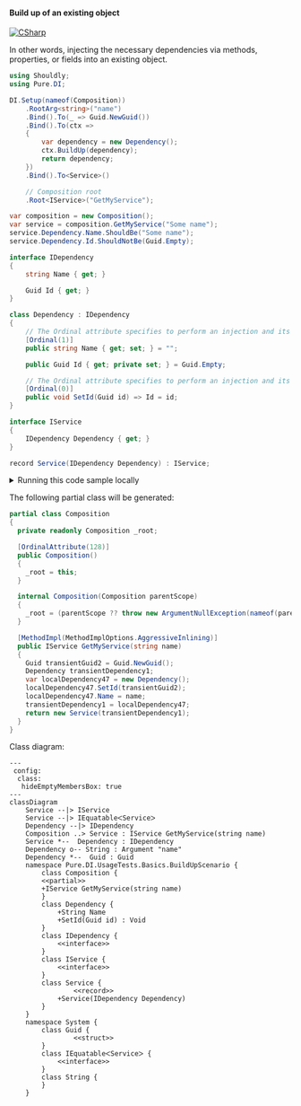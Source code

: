 #### Build up of an existing object

[![CSharp](https://img.shields.io/badge/C%23-code-blue.svg)](../tests/Pure.DI.UsageTests/Basics/BuildUpScenario.cs)

In other words, injecting the necessary dependencies via methods, properties, or fields into an existing object.


```c#
using Shouldly;
using Pure.DI;

DI.Setup(nameof(Composition))
    .RootArg<string>("name")
    .Bind().To(_ => Guid.NewGuid())
    .Bind().To(ctx =>
    {
        var dependency = new Dependency();
        ctx.BuildUp(dependency);
        return dependency;
    })
    .Bind().To<Service>()

    // Composition root
    .Root<IService>("GetMyService");

var composition = new Composition();
var service = composition.GetMyService("Some name");
service.Dependency.Name.ShouldBe("Some name");
service.Dependency.Id.ShouldNotBe(Guid.Empty);

interface IDependency
{
    string Name { get; }

    Guid Id { get; }
}

class Dependency : IDependency
{
    // The Ordinal attribute specifies to perform an injection and its order
    [Ordinal(1)]
    public string Name { get; set; } = "";

    public Guid Id { get; private set; } = Guid.Empty;

    // The Ordinal attribute specifies to perform an injection and its order
    [Ordinal(0)]
    public void SetId(Guid id) => Id = id;
}

interface IService
{
    IDependency Dependency { get; }
}

record Service(IDependency Dependency) : IService;
```

<details>
<summary>Running this code sample locally</summary>

- Make sure you have the [.NET SDK 9.0](https://dotnet.microsoft.com/en-us/download/dotnet/9.0) or later is installed
```bash
dotnet --list-sdk
```
- Create a net9.0 (or later) console application
```bash
dotnet new console -n Sample
```
- Add references to NuGet packages
  - [Pure.DI](https://www.nuget.org/packages/Pure.DI)
  - [Shouldly](https://www.nuget.org/packages/Shouldly)
```bash
dotnet add package Pure.DI
dotnet add package Shouldly
```
- Copy the example code into the _Program.cs_ file

You are ready to run the example 🚀
```bash
dotnet run
```

</details>

The following partial class will be generated:

```c#
partial class Composition
{
  private readonly Composition _root;

  [OrdinalAttribute(128)]
  public Composition()
  {
    _root = this;
  }

  internal Composition(Composition parentScope)
  {
    _root = (parentScope ?? throw new ArgumentNullException(nameof(parentScope)))._root;
  }

  [MethodImpl(MethodImplOptions.AggressiveInlining)]
  public IService GetMyService(string name)
  {
    Guid transientGuid2 = Guid.NewGuid();
    Dependency transientDependency1;
    var localDependency47 = new Dependency();
    localDependency47.SetId(transientGuid2);
    localDependency47.Name = name;
    transientDependency1 = localDependency47;
    return new Service(transientDependency1);
  }
}
```

Class diagram:

```mermaid
---
 config:
  class:
   hideEmptyMembersBox: true
---
classDiagram
	Service --|> IService
	Service --|> IEquatableᐸServiceᐳ
	Dependency --|> IDependency
	Composition ..> Service : IService GetMyService(string name)
	Service *--  Dependency : IDependency
	Dependency o-- String : Argument "name"
	Dependency *--  Guid : Guid
	namespace Pure.DI.UsageTests.Basics.BuildUpScenario {
		class Composition {
		<<partial>>
		+IService GetMyService(string name)
		}
		class Dependency {
			+String Name
			+SetId(Guid id) : Void
		}
		class IDependency {
			<<interface>>
		}
		class IService {
			<<interface>>
		}
		class Service {
				<<record>>
			+Service(IDependency Dependency)
		}
	}
	namespace System {
		class Guid {
				<<struct>>
		}
		class IEquatableᐸServiceᐳ {
			<<interface>>
		}
		class String {
		}
	}
```

